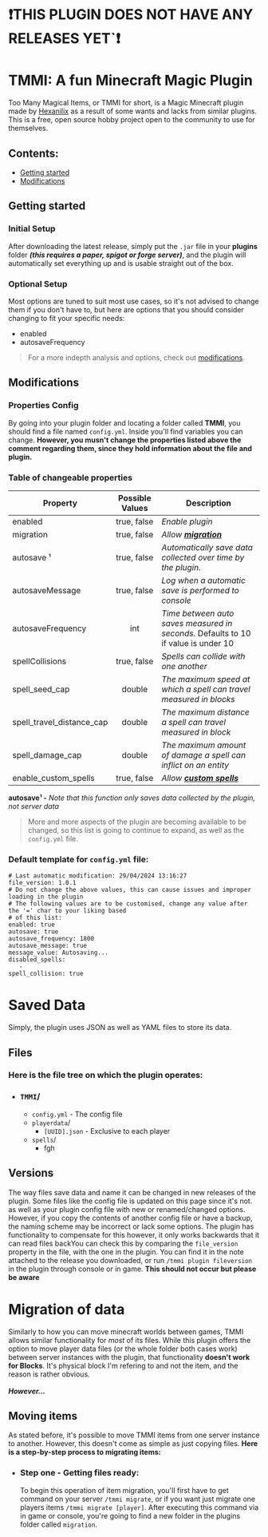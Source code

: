 # ❗THIS PLUGIN DOES NOT HAVE ANY RELEASES YET`❗
# TMMI: A fun Minecraft Magic Plugin
Too Many Magical Items, or TMMI for short, is a Magic Minecraft plugin made by [Hexanilix](https://github.com/Hexanilix) as a
result of some wants and lacks from similar plugins. 
This is a free, open source hobby project open to the community to use for themselves.
## Contents:
- [Getting started](#getting-started)
- [Modifications](#modifications)
## Getting started
### Initial Setup
After downloading the latest release, simply put the `.jar` file in your **plugins** folder
***(this requires a paper, spigot or forge server)***, and the plugin will automatically set everything up and is usable straight
out of the box.

### Optional Setup
Most options are tuned to suit most use cases, so it's not advised to change them if you don't have to,
but here are options that you should consider changing to fit your specific needs:
- enabled
- autosaveFrequency

> For a more indepth analysis and options, check out [modifications](#modifications).

## Modifications
### Properties Config
By going into your plugin folder and locating a folder called **TMMI**, you should find a file named ```config.yml```. Inside you'll find variables you can change. **However, you musn't change the properties listed above the comment regarding them, since they hold information about the file and plugin.**

### Table of changeable properties
| Property                 | Possible Values | Description                                                                        |
|--------------------------|:---------------:|------------------------------------------------------------------------------------|
| enabled                  |   true, false   | *Enable plugin*                                                                    |
| migration                |   true, false   | *Allow **[migration](Migration.md)***                                                       |
| autosave   ¹              |   true, false   | *Automatically save data collected over time by the plugin.*                       |
| autosaveMessage          |   true, false   | *Log when a automatic save is performed to console*                                |
| autosaveFrequency        |       int       | *Time between auto saves measured in seconds.* Defaults to 10 if value is under 10 |
| spellCollisions          |   true, false   | *Spells can collide with one another*                                              |
| spell_seed_cap           |     double      | *The maximum speed at which a spell can travel measured in blocks*                 |
| spell_travel_distance_cap |     double      | *The maximum distance a spell can travel measured in block*                        |
| spell_damage_cap         |     double      | *The maximum amount of damage a spell can inflict on an entity*                    |
| enable_custom_spells     |   true, false   | *Allow **[custom spells](#custom-spells)***                                                   |
 **autosave¹ -** *Note that this function only saves data collected by the plugin, not server data*

> More and more aspects of the plugin are becoming available to be changed,
> so this list is going to continue to expand, as well as the `config.yml` file.

### Default template for `config.yml` file:
```
# Last automatic modification: 29/04/2024 13:16:27
file_version: 1.0.1
# Do not change the above values, this can cause issues and improper loading in the plugin
# The following values are to be customised, change any value after the '=' char to your liking based
# of this list: 
enabled: true
autosave: true
autosave_frequency: 1800
autosave_message: true
message_value: Autosaving...
disabled_spells: 
   - 
spell_collision: true
```
# Saved Data
Simply, the plugin uses JSON as well as YAML files to store its data.
## Files
### Here is the file tree on which the plugin operates:
- ### `TMMI`/
  - `config.yml` - The config file 
  - `playerdata`/
    - `[UUID].json` - Exclusive to each player
  - `spells`/
    -  fgh
## Versions
The way files save data and name it can be changed in new releases of the plugin. Some files like the config file
is updated on this page since it's not. as well as your plugin config file with new or renamed/changed options. However, if you copy the contents of another config file or have a backup,
the naming scheme may be incorrect or lack some options. The plugin has functionality to compensate for this however, it only works backwards
that it can read files backYou can check this by comparing the
`file_version` property in the file, with the one in the plugin. You can find it in the note attached to the release you downloaded, or run
`/tmmi plugin fileversion` in the plugin through console or in game. **This should not occur but please be aware**
# Migration of data
Similarly to how you can move minecraft worlds between games, TMMI allows similar functionality for *most* of its files. While this plugin
offers the option to move player data files (or the whole folder both cases work) between server instances with the
plugin, that functionality **doesn't work for Blocks**. It's physical block I'm refering to and not the item, and
the reason is rather obvious.
<br>
<br>
***However...*** 
## Moving items
As stated before, it's possible to move TMMI items from one server instance to another. However, this doesn't come
as simple as just copying files.
**Here is a step-by-step process to migrating items:**
- ### Step one - Getting files ready:
  To begin this operation of item migration, you'll first have to get command on your server `/tmmi migrate`,
  or if you want just migrate one players items `/tmmi migrate [player]`. After executing this command via
  in game or console, you're going to find a new folder in the plugins folder called `migration`.

